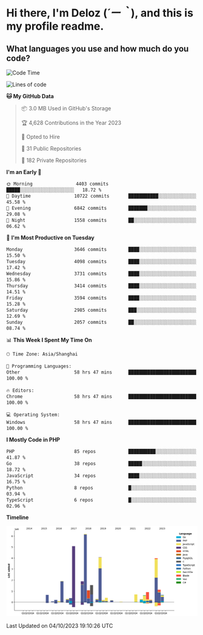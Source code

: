 # **Hi there, I'm Deloz (*´ー｀*), and this is my profile readme.**

## **What languages you use and how much do you code?**

<!--START_SECTION:waka-->
![Code Time](http://img.shields.io/badge/Code%20Time-2%2C558%20hrs%2040%20mins-blue)

![Lines of code](https://img.shields.io/badge/From%20Hello%20World%20I%27ve%20Written-32.9%20million%20lines%20of%20code-blue)

**🐱 My GitHub Data** 

> 📦 3.0 MB Used in GitHub's Storage 
 > 
> 🏆 4,628 Contributions in the Year 2023
 > 
> 💼 Opted to Hire
 > 
> 📜 31 Public Repositories 
 > 
> 🔑 182 Private Repositories 
 > 
**I'm an Early 🐤** 

```text
🌞 Morning                4403 commits        █████░░░░░░░░░░░░░░░░░░░░   18.72 % 
🌆 Daytime                10722 commits       ███████████░░░░░░░░░░░░░░   45.58 % 
🌃 Evening                6842 commits        ███████░░░░░░░░░░░░░░░░░░   29.08 % 
🌙 Night                  1558 commits        ██░░░░░░░░░░░░░░░░░░░░░░░   06.62 % 
```
📅 **I'm Most Productive on Tuesday** 

```text
Monday                   3646 commits        ████░░░░░░░░░░░░░░░░░░░░░   15.50 % 
Tuesday                  4098 commits        ████░░░░░░░░░░░░░░░░░░░░░   17.42 % 
Wednesday                3731 commits        ████░░░░░░░░░░░░░░░░░░░░░   15.86 % 
Thursday                 3414 commits        ████░░░░░░░░░░░░░░░░░░░░░   14.51 % 
Friday                   3594 commits        ████░░░░░░░░░░░░░░░░░░░░░   15.28 % 
Saturday                 2985 commits        ███░░░░░░░░░░░░░░░░░░░░░░   12.69 % 
Sunday                   2057 commits        ██░░░░░░░░░░░░░░░░░░░░░░░   08.74 % 
```


📊 **This Week I Spent My Time On** 

```text
🕑︎ Time Zone: Asia/Shanghai

💬 Programming Languages: 
Other                    58 hrs 47 mins      █████████████████████████   100.00 % 

🔥 Editors: 
Chrome                   58 hrs 47 mins      █████████████████████████   100.00 % 

💻 Operating System: 
Windows                  58 hrs 47 mins      █████████████████████████   100.00 % 
```

**I Mostly Code in PHP** 

```text
PHP                      85 repos            ██████████░░░░░░░░░░░░░░░   41.87 % 
Go                       38 repos            █████░░░░░░░░░░░░░░░░░░░░   18.72 % 
JavaScript               34 repos            ████░░░░░░░░░░░░░░░░░░░░░   16.75 % 
Python                   8 repos             █░░░░░░░░░░░░░░░░░░░░░░░░   03.94 % 
TypeScript               6 repos             █░░░░░░░░░░░░░░░░░░░░░░░░   02.96 % 
```



**Timeline**

![Lines of Code chart](https://raw.githubusercontent.com/deloz/deloz/main/assets/bar_graph.png)


 Last Updated on 04/10/2023 19:10:26 UTC
<!--END_SECTION:waka-->
